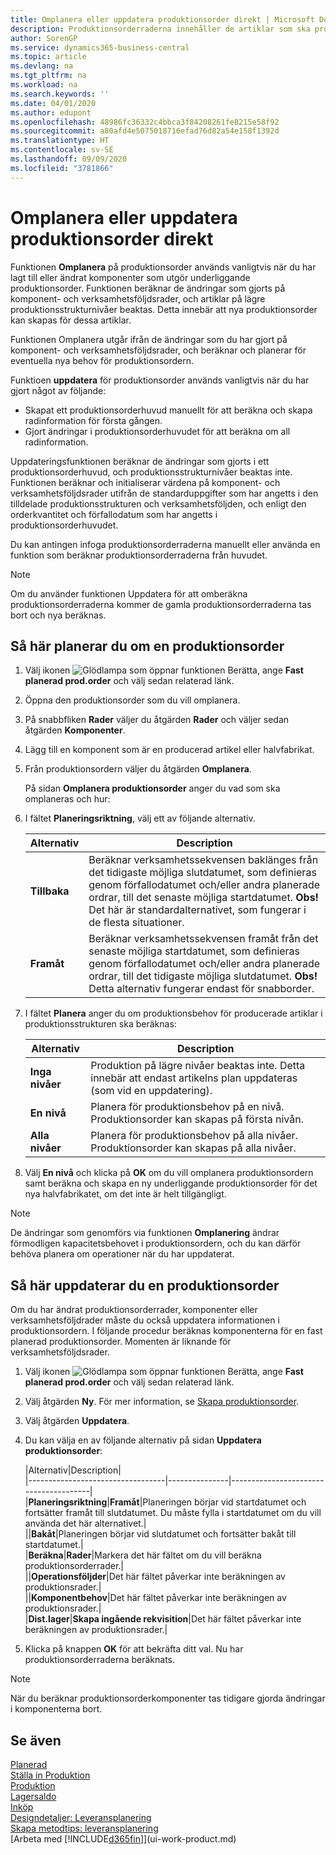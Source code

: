 ```yaml
---
title: Omplanera eller uppdatera produktionsorder direkt | Microsoft Docs
description: Produktionsorderraderna innehåller de artiklar som ska produceras i produktionsordern.
author: SorenGP
ms.service: dynamics365-business-central
ms.topic: article
ms.devlang: na
ms.tgt_pltfrm: na
ms.workload: na
ms.search.keywords: ''
ms.date: 04/01/2020
ms.author: edupont
ms.openlocfilehash: 48986fc36332c4bbca3f84208261fe8215e58f92
ms.sourcegitcommit: a80afd4e5075018716efad76d82a54e158f1392d
ms.translationtype: HT
ms.contentlocale: sv-SE
ms.lasthandoff: 09/09/2020
ms.locfileid: "3781866"
---
```

# <a name="replan-or-refresh-production-orders-directly"></a>Omplanera eller uppdatera produktionsorder direkt
Funktionen **Omplanera** på produktionsorder används vanligtvis när du har lagt till eller ändrat komponenter som utgör underliggande produktionsorder. Funktionen beräknar de ändringar som gjorts på komponent- och verksamhetsföljdsrader, och artiklar på lägre produktionsstrukturnivåer beaktas. Detta innebär att nya produktionsorder kan skapas för dessa artiklar.  

Funktionen Omplanera utgår ifrån de ändringar som du har gjort på komponent- och verksamhetsföljdsrader, och beräknar och planerar för eventuella nya behov för produktionsordern.  

Funktioen **uppdatera** för produktionsorder används vanligtvis när du har gjort något av följande:

- Skapat ett produktionsorderhuvud manuellt för att beräkna och skapa radinformation för första gången.
- Gjort ändringar i produktionsorderhuvudet för att beräkna om all radinformation.

Uppdateringsfunktionen beräknar de ändringar som gjorts i ett produktionsorderhuvud, och produktionsstrukturnivåer beaktas inte. Funktionen beräknar och initialiserar värdena på komponent- och verksamhetsföljdsrader utifrån de standarduppgifter som har angetts i den tilldelade produktionsstrukturen och verksamhetsföljden, och enligt den orderkvantitet och förfallodatum som har angetts i produktionsorderhuvudet.

Du kan antingen infoga produktionsorderraderna manuellt eller använda en funktion som beräknar produktionsorderraderna från huvudet.  

> [!NOTE]
> Om du använder funktionen Uppdatera för att omberäkna produktionsorderraderna kommer de gamla produktionsorderraderna tas bort och nya beräknas.  

## <a name="to-replan-a-production-order"></a>Så här planerar du om en produktionsorder  
1.  Välj ikonen ![Glödlampa som öppnar funktionen Berätta](media/ui-search/search_small.png "Berätta vad du vill göra"), ange **Fast planerad prod.order** och välj sedan relaterad länk.  
2.  Öppna den produktionsorder som du vill omplanera.  
3.  På snabbfliken **Rader** väljer du åtgärden **Rader** och väljer sedan åtgärden **Komponenter**.  
4.  Lägg till en komponent som är en producerad artikel eller halvfabrikat.  
5.  Från produktionsordern väljer du åtgärden **Omplanera**.  

    På sidan **Omplanera produktionsorder** anger du vad som ska omplaneras och hur:  
6.  I fältet **Planeringsriktning**, välj ett av följande alternativ.  

    |Alternativ|Description|  
    |----------------------------------|---------------------------------------|  
    |**Tillbaka**|Beräknar verksamhetssekvensen baklänges från det tidigaste möjliga slutdatumet, som definieras genom förfallodatumet och/eller andra planerade ordrar, till det senaste möjliga startdatumet. **Obs!**  Det här är standardalternativet, som fungerar i de flesta situationer.|  
    |**Framåt**|Beräknar verksamhetssekvensen framåt från det senaste möjliga startdatumet, som definieras genom förfallodatumet och/eller andra planerade ordrar, till det tidigaste möjliga slutdatumet. **Obs!**  Detta alternativ fungerar endast för snabborder.|  

7.  I fältet **Planera** anger du om produktionsbehov för producerade artiklar i produktionsstrukturen ska beräknas:  

    |Alternativ|Description|  
    |----------------------------------|---------------------------------------|  
    |**Inga nivåer**|Produktion på lägre nivåer beaktas inte. Detta innebär att endast artikelns plan uppdateras (som vid en uppdatering).|  
    |**En nivå**|Planera för produktionsbehov på en nivå. Produktionsorder kan skapas på första nivån.|  
    |**Alla nivåer**|Planera för produktionsbehov på alla nivåer. Produktionsorder kan skapas på alla nivåer.|  

8.  Välj **En nivå** och klicka på **OK** om du vill omplanera produktionsordern samt beräkna och skapa en ny underliggande produktionsorder för det nya halvfabrikatet, om det inte är helt tillgängligt.  

> [!NOTE]  
>  De ändringar som genomförs via funktionen **Omplanering** ändrar förmodligen kapacitetsbehovet i produktionsordern, och du kan därför behöva planera om operationer när du har uppdaterat.  

## <a name="to-refresh-a-production-order"></a>Så här uppdaterar du en produktionsorder  
Om du har ändrat produktionsorderrader, komponenter eller verksamhetsföljdrader måste du också uppdatera informationen i produktionsordern. I följande procedur beräknas komponenterna för en fast planerad produktionsorder. Momenten är liknande för verksamhetsföljdsrader.

1.  Välj ikonen ![Glödlampa som öppnar funktionen Berätta](media/ui-search/search_small.png "Berätta vad du vill göra"), ange **Fast planerad prod.order** och välj sedan relaterad länk.  
2.  Välj åtgärden **Ny**. För mer information, se [Skapa produktionsorder](production-how-to-create-production-orders.md).  
3.  Välj åtgärden **Uppdatera**.
4. Du kan välja en av följande alternativ på sidan **Uppdatera produktionsorder**:

    |Alternativ|Description|  
    |----------------------------------|---------------|---------------------------------------|  
    |**Planeringsriktning**|**Framåt**|Planeringen börjar vid startdatumet och fortsätter framåt till slutdatumet. Du måste fylla i startdatumet om du vill använda det här alternativet.|  
    ||**Bakåt**|Planeringen börjar vid slutdatumet och fortsätter bakåt till startdatumet.|  
    |**Beräkna**|**Rader**|Markera det här fältet om du vill beräkna produktionsorderrader.|  
    ||**Operationsföljder**|Det här fältet påverkar inte beräkningen av produktionsrader.|  
    ||**Komponentbehov**|Det här fältet påverkar inte beräkningen av produktionsrader.|  
    |**Dist.lager**|**Skapa ingående rekvisition**|Det här fältet påverkar inte beräkningen av produktionsrader.|  

5. Klicka på knappen **OK** för att bekräfta ditt val. Nu har produktionsorderraderna beräknats.

> [!NOTE]  
>  När du beräknar produktionsorderkomponenter tas tidigare gjorda ändringar i komponenterna bort.

## <a name="see-also"></a>Se även  
[Planerad](production-planning.md)  
[Ställa in Produktion](production-configure-production-processes.md)  
[Produktion](production-manage-manufacturing.md)    
[Lagersaldo](inventory-manage-inventory.md)  
[Inköp](purchasing-manage-purchasing.md)  
[Designdetaljer: Leveransplanering](design-details-supply-planning.md)   
[Skapa metodtips: leveransplanering](setup-best-practices-supply-planning.md)  
[Arbeta med [!INCLUDE[d365fin](includes/d365fin_md.md)]](ui-work-product.md)
